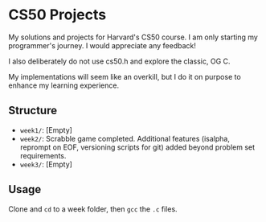 # CS50 Projects
My solutions and projects for Harvard's CS50 course.
I am only starting my programmer's journey. I would appreciate any feedback!

I also deliberately do not use cs50.h and explore the classic, OG C.

My implementations will seem like an overkill, but I do it on purpose to enhance my learning experience.

## Structure
- `week1/`: [Empty]
- `week2/`: Scrabble game completed. Additional features (isalpha, reprompt on EOF, versioning scripts for git) added beyond problem set requirements.
- `week3/`: [Empty]

## Usage
Clone and `cd` to a week folder, then `gcc` the `.c` files.
